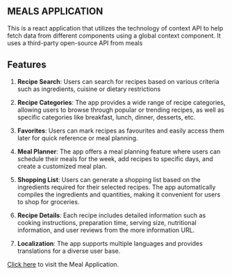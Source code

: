 ## **MEALS** **APPLICATION**

This is a react application that utilizes the technology of context API to help fetch data from different components using a global context component. It uses a third-party open-source API from meals


## **Features**


1. **Recipe Search**: Users can search for recipes based on various criteria such as ingredients, cuisine or dietary restrictions

2. **Recipe Categories**: The app provides a wide range of recipe categories, allowing users to browse through popular or trending recipes, as well as specific categories like breakfast, lunch, dinner, desserts, etc.

3. **Favorites**: Users can mark recipes as favourites and easily access them later for quick reference or meal planning.

4. **Meal Planner**: The app offers a meal planning feature where users can schedule their meals for the week, add recipes to specific days, and create a customized meal plan.
5. **Shopping List**: Users can generate a shopping list based on the ingredients required for their selected recipes. The app automatically compiles the ingredients and quantities, making it convenient for users to shop for groceries.

6. **Recipe Details**: Each recipe includes detailed information such as cooking instructions, preparation time, serving size, nutritional information, and user reviews from the more information URL.

7. **Localization**: The app supports multiple languages and provides translations for a diverse user base.

[Click here](https://meals-application-by-manu.netlify.app/) to visit the Meal Application.


